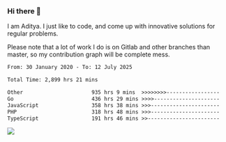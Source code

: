 ### Hi there 👋

I am Aditya. I just like to code, and come up with innovative solutions for regular problems.

Please note that a lot of work I do is on Gitlab and other branches than master, so my contribution graph will be complete mess.

<!--START_SECTION:waka-->

```txt
From: 30 January 2020 - To: 12 July 2025

Total Time: 2,899 hrs 21 mins

Other                      935 hrs 9 mins  >>>>>>>>-----------------   32.25 %
Go                         436 hrs 29 mins >>>>---------------------   15.05 %
JavaScript                 358 hrs 38 mins >>>----------------------   12.37 %
PHP                        318 hrs 48 mins >>>----------------------   11.00 %
TypeScript                 191 hrs 46 mins >>-----------------------   06.61 %
```

<!--END_SECTION:waka-->

![](https://komarev.com/ghpvc/?username=BrainBuzzer)
